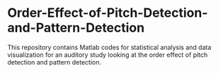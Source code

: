 # Order-Effect-of-Pitch-Detection-and-Pattern-Detection

This repository contains Matlab codes for statistical analysis and data visualization 
for an auditory study looking at the order effect of pitch detection and pattern detection. 
